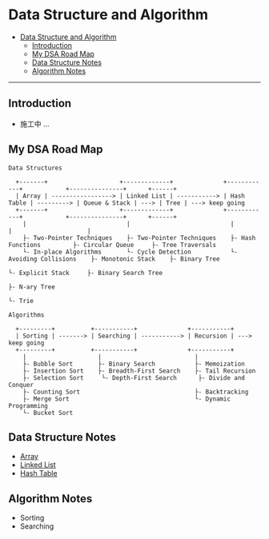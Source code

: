 # Data Structure and Algorithm

- [Data Structure and Algorithm](#data-structure-and-algorithm)
  - [Introduction](#introduction)
  - [My DSA Road Map](#my-dsa-road-map)
  - [Data Structure Notes](#data-structure-notes)
  - [Algorithm Notes](#algorithm-notes)

---
## Introduction

- 施工中 ...

## My DSA Road Map

```
Data Structures

  +-------+                    +-------------+              +------------+            +---------------+      +------+
  | Array | -----------------> | Linked List | -----------> | Hash Table | ---------> | Queue & Stack | ---> | Tree | ---> keep going
  +-------+                    +-------------+              +------------+            +---------------+      +------+
    |                            |                            |                         |                     |
    ├- Two-Pointer Techniques    ├- Two-Pointer Techniques    ├- Hash Functions         ├- Circular Queue     ├- Tree Traversals
    └- In-place Algorithms       └- Cycle Detection           └- Avoiding Collisions    ├- Monotonic Stack    ├- Binary Tree
                                                                                        └- Explicit Stack     ├- Binary Search Tree
                                                                                                              ├- N-ary Tree
                                                                                                              └- Trie

Algorithms

  +---------+          +-----------+              +-----------+
  | Sorting | -------> | Searching | -----------> | Recursion | ---> keep going
  +---------+          +-----------+              +-----------+
    |                    |                          |
    ├- Bubble Sort       ├- Binary Search           ├- Memoization
    ├- Insertion Sort    ├- Breadth-First Search    ├- Tail Recursion
    ├- Selection Sort     └- Depth-First Search      ├- Divide and Conquer
    ├- Counting Sort                                ├- Backtracking
    ├- Merge Sort                                   └- Dynamic Programming
    └- Bucket Sort    
```

## Data Structure Notes

- [Array](./notes/array.md)
- [Linked List](./notes/linked-list.md)
- [Hash Table](./notes/hash-table.md)

## Algorithm Notes

- Sorting
- Searching